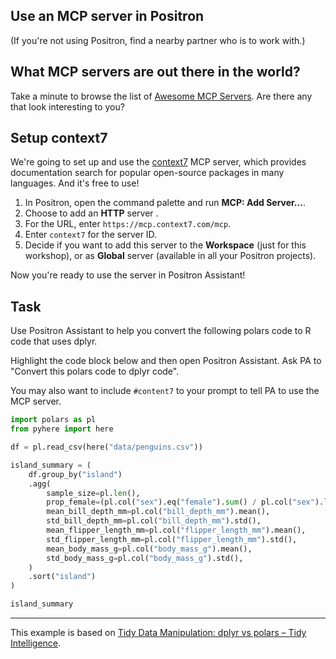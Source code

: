 ## Use an MCP server in Positron

(If you're not using Positron, find a nearby partner who is to work with.)

## What MCP servers are out there in the world?

Take a minute to browse the list of [Awesome MCP Servers](https://github.com/punkpeye/awesome-mcp-servers).
Are there any that look interesting to you?

## Setup context7

We're going to set up and use the [context7](https://context7.com/) MCP server, which provides documentation search for popular open-source packages in many languages.
And it's free to use!

1. In Positron, open the command palette and run **MCP: Add Server...**.
2. Choose to add an **HTTP** server .
3. For the URL, enter `https://mcp.context7.com/mcp`.
4. Enter `context7` for the server ID.
5. Decide if you want to add this server to the **Workspace** (just for this workshop), or as **Global** server (available in all your Positron projects).

Now you're ready to use the server in Positron Assistant!

## Task

Use Positron Assistant to help you convert the following polars code to R code that uses dplyr.

Highlight the code block below and then open Positron Assistant.
Ask PA to "Convert this polars code to dplyr code".

You may also want to include `#content7` to your prompt to tell PA to use the MCP server.

```python
import polars as pl
from pyhere import here

df = pl.read_csv(here("data/penguins.csv"))

island_summary = (
    df.group_by("island")
    .agg(
        sample_size=pl.len(),
        prop_female=(pl.col("sex").eq("female").sum() / pl.col("sex").len()),
        mean_bill_depth_mm=pl.col("bill_depth_mm").mean(),
        std_bill_depth_mm=pl.col("bill_depth_mm").std(),
        mean_flipper_length_mm=pl.col("flipper_length_mm").mean(),
        std_flipper_length_mm=pl.col("flipper_length_mm").std(),
        mean_body_mass_g=pl.col("body_mass_g").mean(),
        std_body_mass_g=pl.col("body_mass_g").std(),
    )
    .sort("island")
)

island_summary
```

---

This example is based on [Tidy Data Manipulation: dplyr vs polars – Tidy Intelligence](https://blog.tidy-intelligence.com/posts/dplyr-vs-polars/).
